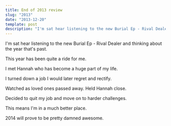 ```yaml
---
title: End of 2013 review
slug: "2013"
date: "2013-12-20"
template: post
description: "I'm sat hear listening to the new Burial Ep - Rival Dealer and thinking about the year that's past."
---
```

I'm sat hear listening to the new Burial Ep - Rival Dealer and thinking about the year that's past.

This year has been quite a ride for me.

I met Hannah who has become a huge part of my life.

I turned down a job I would later regret and rectify.

Watched as loved ones passed away. Held Hannah close.

Decided to quit my job and move on to harder challenges.

This means I'm in a much better place.

2014 will prove to be pretty damned awesome.

